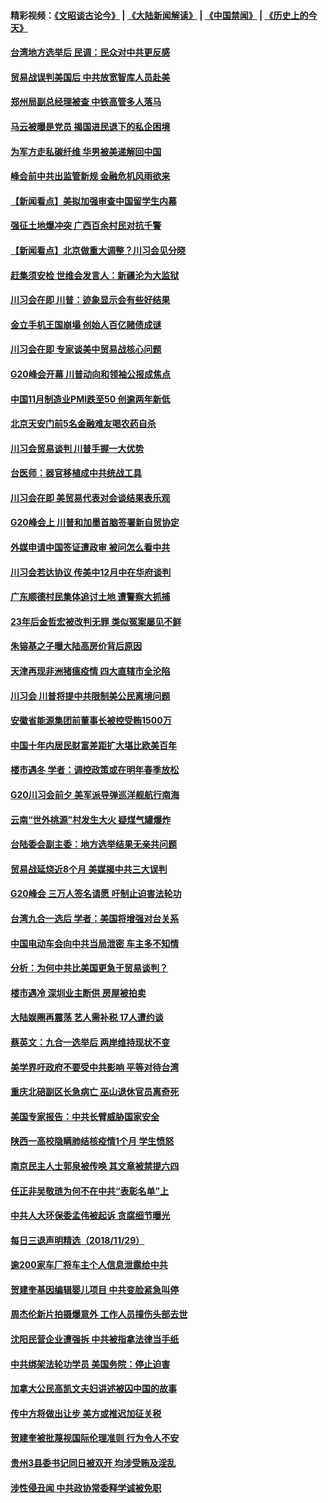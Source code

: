 #### 精彩视频：[《文昭谈古论今》](https://github.com/gfw-breaker/wenzhao/blob/master/README.md?t=12010031) | [《大陆新闻解读》](https://github.com/gfw-breaker/ntdtv-comedy/blob/master/README.md?t=12010031) | [《中国禁闻》](https://github.com/gfw-breaker/ntdtv-news/blob/master/README.md?t=12010031) | [《历史上的今天》](https://github.com/gfw-breaker/today-in-history/blob/master/README.md?t=12010031) 

#### [台湾地方选举后 民调：民众对中共更反感](../pages/nsc413/n10884397.md?t=12010031) 

#### [贸易战误判美国后 中共放宽智库人员赴美](../pages/nsc413/n10883875.md?t=12010031) 

#### [郑州局副总经理被查 中铁高管多人落马](../pages/nsc413/n10884586.md?t=12010031) 

#### [马云被曝是党员 揭国进民退下的私企困境](../pages/nsc413/n10884354.md?t=12010031) 

#### [为军方走私碳纤维 华男被美递解回中国](../pages/nsc413/n10884519.md?t=12010031) 

#### [峰会前中共出监管新规 金融危机风雨欲来](../pages/nsc413/n10882822.md?t=12010031) 

#### [【新闻看点】美拟加强审查中国留学生内幕](../pages/nsc413/n10884162.md?t=12010031) 

#### [强征土地爆冲突 广西百余村民对抗千警](../pages/nsc413/n10884503.md?t=12010031) 

#### [【新闻看点】北京做重大调整？川习会见分晓](../pages/nsc413/n10884055.md?t=12010031) 

#### [赶集须安检 世维会发言人：新疆沦为大监狱](../pages/nsc413/n10884334.md?t=12010031) 

#### [川习会在即 川普：迹象显示会有些好结果](../pages/nsc413/n10884381.md?t=12010031) 

#### [金立手机王国崩塌 创始人百亿赌债成谜](../pages/nsc413/n10884409.md?t=12010031) 

#### [川习会在即 专家谈美中贸易战核心问题](../pages/nsc413/n10884287.md?t=12010031) 

#### [G20峰会开幕 川普动向和领袖公报成焦点](../pages/nsc413/n10884060.md?t=12010031) 

#### [中国11月制造业PMI跌至50 创逾两年新低](../pages/nsc413/n10884109.md?t=12010031) 

#### [北京天安门前5名金融难友喝农药自杀](../pages/nsc413/n10884179.md?t=12010031) 

#### [川习会贸易谈判 川普手握一大优势](../pages/nsc413/n10884168.md?t=12010031) 

#### [台医师：器官移植成中共统战工具](../pages/nsc413/n10883707.md?t=12010031) 

#### [川习会在即 美贸易代表对会谈结果表乐观](../pages/nsc413/n10884015.md?t=12010031) 

#### [G20峰会上 川普和加墨首脑签署新自贸协定](../pages/nsc413/n10883937.md?t=12010031) 

#### [外媒申请中国签证遭政审 被问怎么看中共](../pages/nsc413/n10883688.md?t=12010031) 

#### [川习会若达协议 传美中12月中在华府谈判](../pages/nsc413/n10883914.md?t=12010031) 

#### [广东顺德村民集体追讨土地 遭警察大抓捕](../pages/nsc413/n10883477.md?t=12010031) 

#### [23年后金哲宏被改判无罪 类似冤案屡见不鲜](../pages/nsc413/n10883188.md?t=12010031) 


#### [朱镕基之子曝大陆高房价背后原因](../pages/nsc413/n10883494.md?t=12010031) 

#### [天津再现非洲猪瘟疫情 四大直辖市全沦陷](../pages/nsc413/n10883534.md?t=12010031) 

#### [川习会 川普将提中共限制美公民离境问题](../pages/nsc413/n10883635.md?t=12010031) 

#### [安徽省能源集团前董事长被控受贿1500万](../pages/nsc413/n10883387.md?t=12010031) 

#### [中国十年内居民财富差距扩大堪比欧美百年](../pages/nsc413/n10883020.md?t=12010031) 

#### [楼市遇冬 学者：调控政策或在明年春季放松](../pages/nsc413/n10883070.md?t=12010031) 

#### [G20川习会前夕 美军派导弹巡洋舰航行南海](../pages/nsc413/n10883306.md?t=12010031) 

#### [云南“世外桃源”村发生大火 疑煤气罐爆炸](../pages/nsc413/n10882982.md?t=12010031) 

#### [台陆委会副主委：地方选举结果无亲共问题](../pages/nsc413/n10883142.md?t=12010031) 

#### [贸易战延烧近8个月 美媒揭中共三大误判](../pages/nsc413/n10883072.md?t=12010031) 

#### [G20峰会 三万人签名请愿 吁制止迫害法轮功](../pages/nsc413/n10881913.md?t=12010031) 

#### [台湾九合一选后 学者：美国将增强对台关系](../pages/nsc413/n10882968.md?t=12010031) 

#### [中国电动车会向中共当局泄密 车主多不知情](../pages/nsc413/n10883037.md?t=12010031) 

#### [分析：为何中共比美国更急于贸易谈判？](../pages/nsc413/n10882299.md?t=12010031) 

#### [楼市遇冷 深圳业主断供 房屋被拍卖](../pages/nsc413/n10882878.md?t=12010031) 

#### [大陆娱圈再震荡 艺人需补税 17人遭约谈](../pages/nsc413/n10882428.md?t=12010031) 

#### [蔡英文：九合一选举后 两岸维持现状不变](../pages/nsc413/n10882683.md?t=12010031) 

#### [美学界吁政府不要受中共影响 平等对待台湾](../pages/nsc413/n10882760.md?t=12010031) 

#### [重庆北碚副区长急病亡 巫山退休官员离奇死](../pages/nsc413/n10882481.md?t=12010031) 

#### [美国专家报告：中共长臂威胁国家安全](../pages/nsc413/n10882227.md?t=12010031) 

#### [陕西一高校隐瞒肺结核疫情1个月 学生愤怒](../pages/nsc413/n10882671.md?t=12010031) 

#### [南京民主人士郭泉被传唤 其文章被禁提六四](../pages/nsc413/n10882707.md?t=12010031) 

#### [任正非吴敬琏为何不在中共“表彰名单”上](../pages/nsc413/n10882411.md?t=12010031) 

#### [中共人大环保委孟伟被起诉 贪腐细节曝光](../pages/nsc413/n10880264.md?t=12010031) 

#### [每日三退声明精选（2018/11/29）](../pages/nsc413/n10882713.md?t=12010031) 

#### [逾200家车厂将车主个人信息泄露给中共](../pages/nsc413/n10881972.md?t=12010031) 

#### [贺建奎基因编辑婴儿项目 中共变脸紧急叫停](../pages/nsc413/n10882122.md?t=12010031) 

#### [周杰伦新片拍摄爆意外 工作人员撞伤头部去世](../pages/nsc413/n10881958.md?t=12010031) 

#### [沈阳民营企业遭强拆 中共被指拿法律当手纸](../pages/nsc413/n10881846.md?t=12010031) 

#### [中共绑架法轮功学员 美国务院：停止迫害](../pages/nsc413/n10882266.md?t=12010031) 

#### [加拿大公民高凯文夫妇讲述被囚中国的故事](../pages/nsc413/n10882158.md?t=12010031) 

#### [传中方将做出让步 美方或推迟加征关税](../pages/nsc413/n10882253.md?t=12010031) 

#### [贺建奎被批蔑视国际伦理准则 行为令人不安](../pages/nsc413/n10882127.md?t=12010031) 

#### [贵州3县委书记同日被双开 均涉受贿及淫乱](../pages/nsc413/n10881447.md?t=12010031) 

#### [涉性侵丑闻 中共政协常委释学诚被免职](../pages/nsc413/n10882104.md?t=12010031) 


